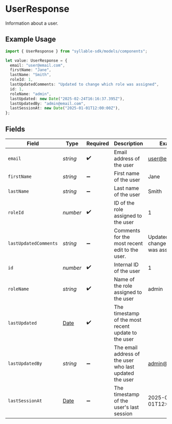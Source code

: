 # UserResponse

Information about a user.

## Example Usage

```typescript
import { UserResponse } from "syllable-sdk/models/components";

let value: UserResponse = {
  email: "user@email.com",
  firstName: "Jane",
  lastName: "Smith",
  roleId: 1,
  lastUpdatedComments: "Updated to change which role was assigned",
  id: 1,
  roleName: "admin",
  lastUpdated: new Date("2025-02-24T16:16:37.395Z"),
  lastUpdatedBy: "admin@email.com",
  lastSessionAt: new Date("2025-01-01T12:00:00Z"),
};
```

## Fields

| Field                                                                                         | Type                                                                                          | Required                                                                                      | Description                                                                                   | Example                                                                                       |
| --------------------------------------------------------------------------------------------- | --------------------------------------------------------------------------------------------- | --------------------------------------------------------------------------------------------- | --------------------------------------------------------------------------------------------- | --------------------------------------------------------------------------------------------- |
| `email`                                                                                       | *string*                                                                                      | :heavy_check_mark:                                                                            | Email address of the user                                                                     | user@email.com                                                                                |
| `firstName`                                                                                   | *string*                                                                                      | :heavy_minus_sign:                                                                            | First name of the user                                                                        | Jane                                                                                          |
| `lastName`                                                                                    | *string*                                                                                      | :heavy_minus_sign:                                                                            | Last name of the user                                                                         | Smith                                                                                         |
| `roleId`                                                                                      | *number*                                                                                      | :heavy_check_mark:                                                                            | ID of the role assigned to the user                                                           | 1                                                                                             |
| `lastUpdatedComments`                                                                         | *string*                                                                                      | :heavy_minus_sign:                                                                            | Comments for the most recent edit to the user.                                                | Updated to change which role was assigned                                                     |
| `id`                                                                                          | *number*                                                                                      | :heavy_check_mark:                                                                            | Internal ID of the user                                                                       | 1                                                                                             |
| `roleName`                                                                                    | *string*                                                                                      | :heavy_check_mark:                                                                            | Name of the role assigned to the user                                                         | admin                                                                                         |
| `lastUpdated`                                                                                 | [Date](https://developer.mozilla.org/en-US/docs/Web/JavaScript/Reference/Global_Objects/Date) | :heavy_check_mark:                                                                            | The timestamp of the most recent update to the user                                           |                                                                                               |
| `lastUpdatedBy`                                                                               | *string*                                                                                      | :heavy_minus_sign:                                                                            | The email address of the user who last updated the user                                       | admin@email.com                                                                               |
| `lastSessionAt`                                                                               | [Date](https://developer.mozilla.org/en-US/docs/Web/JavaScript/Reference/Global_Objects/Date) | :heavy_minus_sign:                                                                            | The timestamp of the user's last session                                                      | 2025-01-01T12:00:00Z                                                                          |